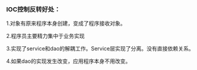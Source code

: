 ### IOC控制反转好处：

1.对象有原来程序本身创建，变成了程序接收对象。

2.程序员主要精力集中于业务实现

3.实现了service和dao的解耦工作。Service层实现了分离。没有直接依赖关系。

4.如果dao的实现发生改变，应用程序本身不用改变。



